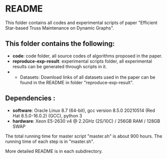 # README #

This folder contains all codes and experimental scripts of paper "Efficient Star-based Truss Maintenance on Dynamic Graphs".

## This folder contains the following: ##
* **code**: code folder, all source codes of algorithms proposed in the paper.
* **reproduce-exp-result**: experimental scripts folder, all experimental results can be generated through scripts in it.
* * Datasets: Download links of all datasets used in the paper can be found in the README in folder "reproduce-exp-result".

## Dependencies : ##
* **software**: Oracle Linux 8.7 (64-bit), gcc version 8.5.0 20210514 (Red Hat 8.5.0-16.0.2) (GCC), python 3
* **hardware**: Xeon E5-2630 v4 @ 2.2GHz (2S/10C) / 256GB RAM / 128GB SWAP

The total running time for master script "master.sh" is about 900 hours.
The running time of each step is in "master.sh".

More detailed README is in each subdirectory.